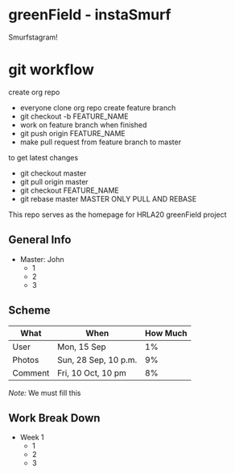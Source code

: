 # greenField - instaSmurf #

Smurfstagram!

# git workflow # 
create org repo
* everyone clone org repo
create feature branch
* git checkout -b FEATURE_NAME
* work on feature branch
when finished
* git push origin FEATURE_NAME
* make pull request from feature branch to master
 
to get latest changes
* git checkout master
* git pull origin master
* git checkout FEATURE_NAME
* git rebase master
MASTER ONLY PULL AND REBASE


This repo serves as the homepage for HRLA20 greenField project

## General Info ##

 * Master: John
   * 1
   * 2
   * 3


## Scheme ##

What | When | How Much
--- | --- | ---
User  | Mon, 15 Sep | 1%
Photos       | Sun, 28 Sep, 10 p.m. | 9%
Comment | Fri, 10 Oct, 10 pm  | 8% 

*Note:* We must fill this


## Work Break Down ##

 * Week 1
   * 1
   * 2
   * 3
